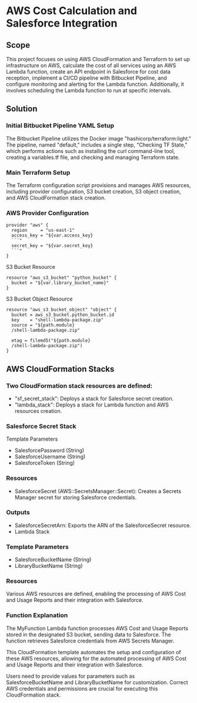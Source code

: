 # AWS Cost Calculation and Salesforce Integration

## Scope

This project focuses on using AWS CloudFormation and Terraform to set up infrastructure on AWS, calculate the cost of all services using an AWS Lambda function, create an API endpoint in Salesforce for cost data reception, implement a CI/CD pipeline with Bitbucket Pipeline, and configure monitoring and alerting for the Lambda function. Additionally, it involves scheduling the Lambda function to run at specific intervals.

## Solution

### Initial Bitbucket Pipeline YAML Setup
The Bitbucket Pipeline utilizes the Docker image "hashicorp/terraform:light." The pipeline, named "default," includes a single step, "Checking TF State," which performs actions such as installing the curl command-line tool, creating a variables.tf file, and checking and managing Terraform state.

### Main Terraform Setup
The Terraform configuration script provisions and manages AWS resources, including provider configuration, S3 bucket creation, S3 object creation, and AWS CloudFormation stack creation.

### AWS Provider Configuration

```
provider "aws" {
  region     = "us-east-1"
  access_key = "${var.access_key}
  ```"
  secret_key = "${var.secret_key}
  ```"
}
```
S3 Bucket Resource

```
resource "aws_s3_bucket" "python_bucket" {
  bucket = "${var.library_bucket_name}"
}
```
S3 Bucket Object Resource

```
resource "aws_s3_bucket_object" "object" {
  bucket = aws_s3_bucket.python_bucket.id
  key    = "shell-lambda-package.zip"
  source = "${path.module}
  /shell-lambda-package.zip"

  etag = filemd5("${path.module}
  /shell-lambda-package.zip")
}
```
## AWS CloudFormation Stacks

### Two CloudFormation stack resources are defined:

- "sf_secret_stack": Deploys a stack for Salesforce secret creation.
- "lambda_stack": Deploys a stack for Lambda function and AWS resources creation.

### Salesforce Secret Stack

Template Parameters

- SalesforcePassword (String)
- SalesforceUsername (String)
- SalesforceToken (String)

### Resources

- SalesforceSecret (AWS::SecretsManager::Secret): Creates a Secrets Manager secret for storing Salesforce credentials.

### Outputs

- SalesforceSecretArn: Exports the ARN of the SalesforceSecret resource.
- Lambda Stack

### Template Parameters

- SalesforceBucketName (String)
- LibraryBucketName (String)

### Resources

Various AWS resources are defined, enabling the processing of AWS Cost and Usage Reports and their integration with Salesforce.

### Function Explanation

The MyFunction Lambda function processes AWS Cost and Usage Reports stored in the designated S3 bucket, sending data to Salesforce. The function retrieves Salesforce credentials from AWS Secrets Manager.

This CloudFormation template automates the setup and configuration of these AWS resources, allowing for the automated processing of AWS Cost and Usage Reports and their integration with Salesforce.

Users need to provide values for parameters such as SalesforceBucketName and LibraryBucketName for customization. Correct AWS credentials and permissions are crucial for executing this CloudFormation stack.
